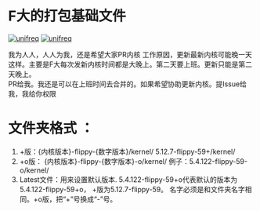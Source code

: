 # F大的打包基础文件

[![unifreq](https://img.shields.io/badge/kernel-unifreq-blue.svg?style=flat-square&logo=telegram)](https://t.me/openwrt_flippy) 
[![unifreq](https://img.shields.io/badge/scripts-unifreq-blue.svg?style=flat-square&logo=github)](https://github.com/unifreq/openwrt_packit) 

我为人人，人人为我，还是希望大家PR内核
工作原因，更新最新内核可能晚一天这样。主要是F大每次发新内核时间都是大晚上。第二天要上班。更新只能是第二天晚上。  
PR给我。我还是可以在上班时间去合并的。如果希望协助更新内核。提Issue给我，我给你权限

# 文件夹格式 ：
1. +版：{内核版本}-flippy-{数字版本}/kernel/ 5.12.7-flippy-59+/kernel/
2. +o版： {内核版本}-flippy-{数字版本}-o/kernel/ 例子：5.4.122-flippy-59-o/kernel/
3. Latest文件：用来设置默认版本. 5.4.122-flippy-59+o代表默认的版本为5.4.122-flippy-59+o， +版为5.12.7-flippy-59。 名字必须是和文件夹名字相同。+o版，把“+”号换成“-”号。

